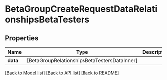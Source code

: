 # BetaGroupCreateRequestDataRelationshipsBetaTesters

## Properties
Name | Type | Description | Notes
------------ | ------------- | ------------- | -------------
**data** | [BetaGroupRelationshipsBetaTestersDataInner] |  | [optional] 

[[Back to Model list]](../README.md#documentation-for-models) [[Back to API list]](../README.md#documentation-for-api-endpoints) [[Back to README]](../README.md)


